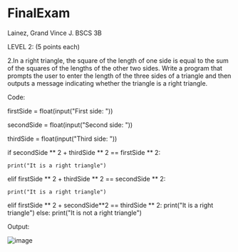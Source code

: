 # FinalExam
Lainez, Grand Vince J.
BSCS 3B

LEVEL 2: (5 points each)

2.In a right triangle, the square of the length of one side is equal to the sum of the squares of the lengths of the other two sides. Write a program that prompts the user to enter the length of the three sides of a triangle and then outputs a message indicating whether the triangle is a right triangle.

Code:

firstSide = float(input("First side: "))

secondSide = float(input("Second side: "))

thirdSide = float(input("Third side: "))

if secondSide ** 2 + thirdSide ** 2 == firstSide ** 2:

    print("It is a right triangle")
    
elif firstSide ** 2 + thirdSide ** 2 == secondSide ** 2:

    print("It is a right triangle")
    
elif firstSide ** 2 + secondSide**2 == thirdSide ** 2:
    print("It is a right triangle")
else:
    print("It is not a right triangle")

Output:
 
![image](https://user-images.githubusercontent.com/82772962/181285619-135a5fa7-b7ed-4880-a4a4-8275aa3825ab.png)

